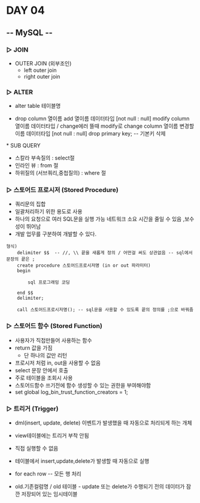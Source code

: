 # DAY 04

## -- MySQL --

### ▷  JOIN

- OUTER JOIN (외부조인)
  * left outer join 
  * right outer join

### ▷ ALTER

- alter table 테이블명
  		
- drop column 열이름
    	add 열이름 데이터타입  [not null  : null]
  	  modify column 열이름 데이터타입   / change에러 뜰때 modify로
    	change column 열이름 변경할이름 데이터타입 [not null  : null]
  	  drop primary key;  -- 기본키 삭제

\*  SUB QUERY

- 스칼라 부속질의 : select절
- 인라인 뷰 : from 절
- 하위질의 (서브쿼리,중첩질의) : where 절

### ▷ 스토어드 프로시저 (Stored Procedure)

- 쿼리문의 집합
- 일괄처리하기 위한 용도로 사용
- 하나의 요청으로 여러 SQL문을 실행 가능 네트워크 소요 시간을 줄일 수 있음 ,보수성이 뛰어남
- 개발 업무를 구분하여 개발할 수 있다. 

~~~
형식)
    delimiter $$  -- //, \\ 끝을 새롭게 정의 / 어떤걸 써도 상관없음 -- sql에서 문장의 끝은 ;
    create procedure 스토어드프로시저명 (in or out 파라미터)
    begin 
    
		sql 프로그래밍 코딩
    
    end $$
    delimiter;
    
    call 스토어드프로시저명(); -- sql문을 사용할 수 있도록 끝의 정의를 ;으로 바꿔줌
~~~



### ▷ 스토어드 함수 (Stored Function)

- 사용자가 직접만들어 사용하는 함수 
- return 값을 가짐
  - 단 하나의 값만 리턴
-  프로시저 처럼 in, out을 사용할 수 없음 
- select 문장 안에서 호출 
- 주로 테이블을 조회시 사용
-  스토어드함수 쓰기전에 함수 생성할 수 있는 권한을 부여해야함
  - set global log_bin_trust_function_creators = 1;

### ▷ 트리거 (Trigger)

- dml(insert, update, delete) 이벤트가 발생했을 때 자동으로 처리되게 하는 개체

- view테이블에는 트리거 부착 안됨

- 직접 실행할 수 없음

- 테이블에서 insert,update,delete가 발생할 때 자동으로 실행

-   for each row   -- 모든 행 처리 

- old.기존컬럼명 / old 테이블 - update 또는 delete가 수행되기 전의 데이터가 잠깐 저장되어 있는 임시테이블 

   